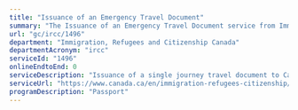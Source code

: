```yaml
---
title: "Issuance of an Emergency Travel Document"
summary: "The Issuance of an Emergency Travel Document service from Immigration, Refugees and Citizenship Canada is not available end-to-end online, according to the GC Service Inventory."
url: "gc/ircc/1496"
department: "Immigration, Refugees and Citizenship Canada"
departmentAcronym: "ircc"
serviceId: "1496"
onlineEndtoEnd: 0
serviceDescription: "Issuance of a single journey travel document to Canadians abroad for urgent direct return to Canada, to travel to another Canadian mission where full passport services may be obtained, or for direct return to the individual’s country of residence abroad."
serviceUrl: "https://www.canada.ca/en/immigration-refugees-citizenship/services/canadian-passports/travel-documents-non-canadians/temporary-passport.html"
programDescription: "Passport"
---
```

